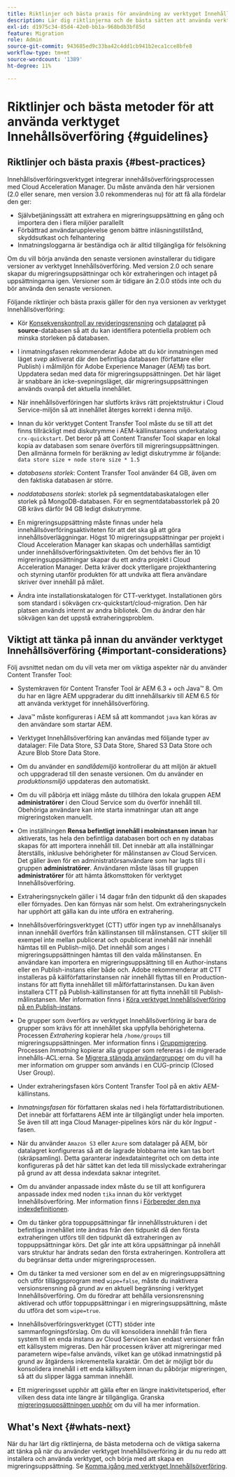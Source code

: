 ```yaml
---
title: Riktlinjer och bästa praxis för användning av verktyget Innehållsöverföring
description: Lär dig riktlinjerna och de bästa sätten att använda verktyget Innehållsöverföring.
exl-id: d1975c34-85d4-42e0-bb1a-968bdb3bf85d
feature: Migration
role: Admin
source-git-commit: 943685ed9c33ba42c4dd1cb941b2eca1cce8bfe8
workflow-type: tm+mt
source-wordcount: '1389'
ht-degree: 11%

---
```



# Riktlinjer och bästa metoder för att använda verktyget Innehållsöverföring {#guidelines}

## Riktlinjer och bästa praxis {#best-practices}

<!-- Alexandru: hiding for now

>[!CONTEXTUALHELP]
>id="aemcloud_ctt_guidelines"
>title="Guidelines and Best Practices"
>abstract="Review guidelines and best practices to use the Content Transfer tool including revision cleanup tasks, Disk space considerations and more."
>additional-url="https://experienceleague.adobe.com/docs/experience-manager-cloud-service/content/migration-journey/cloud-migration/content-transfer-tool/getting-started-content-transfer-tool.html?lang=sv-SE" text="Important Considerations for using Content Transfer Tool"
>additional-url="https://experienceleague.adobe.com/docs/experience-manager-cloud-service/content/migration-journey/cloud-migration/content-transfer-tool/group-migration.md#important-considerations" text="Important Considerations when Migrating Groups" 

-->

Innehållsöverföringsverktyget integrerar innehållsöverföringsprocessen med Cloud Acceleration Manager. Du måste använda den här versionen (2.0 eller senare, men version 3.0 rekommenderas nu) för att få alla fördelar den ger:

* Självbetjäningssätt att extrahera en migreringsuppsättning en gång och importera den i flera miljöer parallellt
* Förbättrad användarupplevelse genom bättre inläsningstillstånd, skyddsutkast och felhantering
* Inmatningsloggarna är beständiga och är alltid tillgängliga för felsökning

Om du vill börja använda den senaste versionen avinstallerar du tidigare versioner av verktyget Innehållsöverföring. Med version 2.0 och senare skapar du migreringsuppsättningar och kör extraheringen och intaget på uppsättningarna igen.
Versioner som är tidigare än 2.0.0 stöds inte och du bör använda den senaste versionen.

Följande riktlinjer och bästa praxis gäller för den nya versionen av verktyget Innehållsöverföring:

* Kör [Konsekvenskontroll av revideringsrensning](https://experienceleague.adobe.com/docs/experience-manager-65/deploying/deploying/revision-cleanup.html?lang=sv-SE) och [datalagret](https://experienceleague.adobe.com/docs/experience-cloud-kcs/kbarticles/KA-16550.html?lang=sv-SE) på **source**-databasen så att du kan identifiera potentiella problem och minska storleken på databasen.

* I inmatningsfasen rekommenderar Adobe att du kör inmatningen med läget *svep* aktiverat där den befintliga databasen (författare eller Publish) i målmiljön för Adobe Experience Manager (AEM) tas bort. Uppdatera sedan med data för migreringsuppsättningen. Det här läget är snabbare än icke-svepningsläget, där migreringsuppsättningen används ovanpå det aktuella innehållet.

* När innehållsöverföringen har slutförts krävs rätt projektstruktur i Cloud Service-miljön så att innehållet återges korrekt i denna miljö.

* Innan du kör verktyget Content Transfer Tool måste du se till att det finns tillräckligt med diskutrymme i AEM-källinstansens underkatalog `crx-quickstart`. Det beror på att Content Transfer Tool skapar en lokal kopia av databasen som senare överförs till migreringsuppsättningen.
Den allmänna formeln för beräkning av ledigt diskutrymme är följande:
  `data store size + node store size * 1.5`

* *databasens storlek*: Content Transfer Tool använder 64 GB, även om den faktiska databasen är större.
* *noddatabasens storlek*: storlek på segmentdatabaskatalogen eller storlek på MongoDB-databasen.
För en segmentdatabasstorlek på 20 GB krävs därför 94 GB ledigt diskutrymme.

* En migreringsuppsättning måste finnas under hela innehållsöverföringsaktiviteten för att det ska gå att göra innehållsöverläggningar. Högst 10 migreringsuppsättningar per projekt i Cloud Acceleration Manager kan skapas och underhållas samtidigt under innehållsöverföringsaktiviteten. Om det behövs fler än 10 migreringsuppsättningar skapar du ett andra projekt i Cloud Acceleration Manager. Detta kräver dock ytterligare projekthantering och styrning utanför produkten för att undvika att flera användare skriver över innehåll på målet.

* Ändra inte installationskatalogen för CTT-verktyget. Installationen görs som standard i sökvägen crx-quickstart/cloud-migration. Den här platsen används internt av andra bibliotek. Om du ändrar den här sökvägen kan det uppstå extraheringsproblem.

## Viktigt att tänka på innan du använder verktyget Innehållsöverföring {#important-considerations}

Följ avsnittet nedan om du vill veta mer om viktiga aspekter när du använder Content Transfer Tool:

* Systemkraven för Content Transfer Tool är AEM 6.3 + och Java™ 8. Om du har en lägre AEM uppgraderar du ditt innehållsarkiv till AEM 6.5 för att använda verktyget för innehållsöverföring.

* Java™ måste konfigureras i AEM så att kommandot `java` kan köras av den användare som startar AEM.

* Verktyget Innehållsöverföring kan användas med följande typer av datalager: File Data Store, S3 Data Store, Shared S3 Data Store och Azure Blob Store Data Store.

* Om du använder en *sandlådemiljö* kontrollerar du att miljön är aktuell och uppgraderad till den senaste versionen. Om du använder en *produktionsmiljö* uppdateras den automatiskt.

* Om du vill påbörja ett inlägg måste du tillhöra den lokala gruppen AEM **administratörer** i den Cloud Service som du överför innehåll till. Obehöriga användare kan inte starta inmatningar utan att ange migreringstoken manuellt.

* Om inställningen **Rensa befintligt innehåll i molninstansen innan** har aktiverats, tas hela den befintliga databasen bort och en ny databas skapas för att importera innehåll till. Det innebär att alla inställningar återställs, inklusive behörigheter för målinstansen av Cloud Servicen. Det gäller även för en administratörsanvändare som har lagts till i gruppen **administratörer**. Användaren måste läsas till gruppen **administratörer** för att hämta åtkomsttoken för verktyget Innehållsöverföring.

* Extraheringsnyckeln gäller i 14 dagar från den tidpunkt då den skapades eller förnyades. Den kan förnyas när som helst. Om extraheringsnyckeln har upphört att gälla kan du inte utföra en extrahering.

* Innehållsöverföringsverktyget (CTT) utför ingen typ av innehållsanalys innan innehåll överförs från källinstansen till målinstansen. CTT skiljer till exempel inte mellan publicerat och opublicerat innehåll när innehåll hämtas till en Publish-miljö. Det innehåll som anges i migreringsuppsättningen hämtas till den valda målinstansen. En användare kan importera en migreringsuppsättning till en Author-instans eller en Publish-instans eller både och. Adobe rekommenderar att CTT installeras på källförfattarinstansen när innehåll flyttas till en Production-instans för att flytta innehållet till målförfattarinstansen. Du kan även installera CTT på Publish-källinstansen för att flytta innehåll till Publish-målinstansen. Mer information finns i [Köra verktyget Innehållsöverföring på en Publish-instans](https://experienceleague.adobe.com/docs/experience-manager-cloud-service/content/migration-journey/cloud-migration/content-transfer-tool/getting-started-content-transfer-tool.html?lang=sv-SE#running-tool).

* De grupper som överförs av verktyget Innehållsöverföring är bara de grupper som krävs för att innehållet ska uppfylla behörigheterna. Processen _Extrahering_ kopierar hela `/home/groups` till migreringsuppsättningen. Mer information finns i [Gruppmigrering](/help/journey-migration/content-transfer-tool/using-content-transfer-tool/group-migration.md). Processen _Inmatning_ kopierar alla grupper som refereras i de migrerade innehålls-ACL:erna. Se [Migrera stängda användargrupper](/help/journey-migration/content-transfer-tool/using-content-transfer-tool/closed-user-groups-migration.md) om du vill ha mer information om grupper som används i en CUG-princip (Closed User Group).

* Under extraheringsfasen körs Content Transfer Tool på en aktiv AEM-källinstans.

* *Inmatningsfasen* för författaren skalas ned i hela författardistributionen. Det innebär att författarens AEM inte är tillgängligt under hela importen. Se även till att inga Cloud Manager-pipelines körs när du kör *Ingput* -fasen.

* När du använder `Amazon S3` eller `Azure` som datalager på AEM, bör datalagret konfigureras så att de lagrade blobbarna inte kan tas bort (skräpsamling). Detta garanterar indexdataintegritet och om detta inte konfigureras på det här sättet kan det leda till misslyckade extraheringar på grund av att dessa indexdata saknar integritet.

* Om du använder anpassade index måste du se till att konfigurera anpassade index med noden `tika` innan du kör verktyget Innehållsöverföring. Mer information finns i [Förbereder den nya indexdefinitionen](https://experienceleague.adobe.com/docs/experience-manager-cloud-service/content/operations/indexing.html?lang=sv-SE#preparing-the-new-index-definition).

* Om du tänker göra toppuppsättningar får innehållsstrukturen i det befintliga innehållet inte ändras från den tidpunkt då den första extraheringen utförs till den tidpunkt då extraheringen av toppuppsättningar körs. Det går inte att köra uppsättningar på innehåll vars struktur har ändrats sedan den första extraheringen. Kontrollera att du begränsar detta under migreringsprocessen.

* Om du tänker ta med versioner som en del av en migreringsuppsättning och utför tilläggsprogram med `wipe=false`, måste du inaktivera versionsrensning på grund av en aktuell begränsning i verktyget Innehållsöverföring. Om du föredrar att behålla versionsrensning aktiverad och utför toppuppsättningar i en migreringsuppsättning, måste du utföra det som `wipe=true`.

* Innehållsöverföringsverktyget (CTT) stöder inte sammanfogningsförslag. Om du vill konsolidera innehåll från flera system till en enda instans av Cloud Servicen kan endast versioner från ett källsystem migreras. Den här processen kräver att migreringar med parametern wipe=false används, vilket kan ge utökad inmatningstid på grund av åtgärdens inkrementella karaktär. Om det är möjligt bör du konsolidera innehåll i ett enda källsystem innan du påbörjar migreringen, så att du slipper lägga samman innehåll.

* Ett migreringsset upphör att gälla efter en längre inaktivitetsperiod, efter vilken dess data inte längre är tillgängliga. Granska [migreringsuppsättningen upphör](https://experienceleague.adobe.com/docs/experience-manager-cloud-service/content/migration-journey/cloud-migration/content-transfer-tool/overview-content-transfer-tool.html?lang=sv-SE#migration-set-expiry) om du vill ha mer information.

## What&#39;s Next {#whats-next}

När du har lärt dig riktlinjerna, de bästa metoderna och de viktiga sakerna att tänka på när du använder verktyget Innehållsöverföring är du nu redo att installera och använda verktyget, och börja med att skapa en migreringsuppsättning. Se [Komma igång med verktyget Innehållsöverföring](/help/journey-migration/content-transfer-tool/using-content-transfer-tool/getting-started-content-transfer-tool.md).
